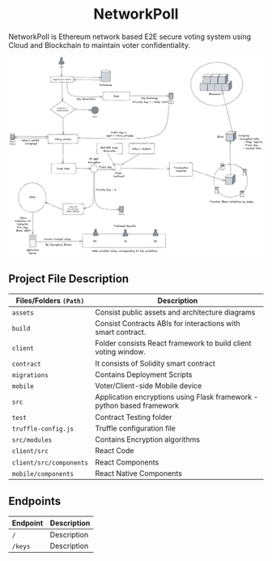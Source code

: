
<div align="center">

<h1>NetworkPoll</h1>

</div>

NetworkPoll is Ethereum network based E2E secure voting system using Cloud and Blockchain to maintain voter confidentiality.

![](/assets/architecture/NEPOLL_ARCH.png)



## Project File Description

| Files/Folders `(Path)` | Description |
| -------- | -------- |
| `assets`     | Consist public assets and architecture diagrams    |
| `build`     | Consist Contracts ABIs for interactions with smart contract.    |
| `client`     |   Folder consists React framework to build client voting window.  |
| `contract`     | It consists of Solidity smart contract    | 
| `migrations`     | Contains Deployment Scripts  | 
| `mobile`     | Voter/Client-side Mobile device     |
| `src`     | Application encryptions using Flask framework - python based framework    |
| `test`     | Contract Testing folder    |
| `truffle-config.js`     | Truffle configuration file   |
| `src/modules`     | Contains Encryption algorithms   |
| `client/src`     | React Code    |
| `client/src/components`     | React Components   |
| `mobile/components`     | React Native Components   |


## Endpoints

| Endpoint | Description |
| -------- | -------- |
| `/` | Description |
| `/keys` | Description |
